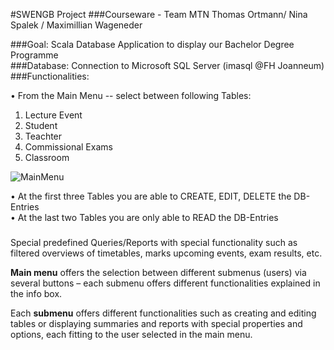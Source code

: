 #SWENGB Project 
###Courseware - Team MTN 
                        Thomas Ortmann/ Nina Spalek / Maximillian Wageneder


###Goal: 
Scala Database Application to display our Bachelor Degree Programme <br>
###Database:
Connection to Microsoft SQL Server (imasql @FH Joanneum)
###Functionalities: <br>

•	From the Main Menu -- select between following Tables: <br>
1. Lecture Event
2. Student
3. Teachter
4. Commissional Exams
5. Classroom <br>

![MainMenu](https://github.com/mwageneder/fhj.swengb.project.courseware.mtn/blob/master/src/main/resources/Screenshots/Courseware_MainMenu.png "MainMenu")






•	At the first three Tables you are able to CREATE, EDIT, DELETE the DB-Entries <br>
•	At the last two Tables you are only able to READ the DB-Entries <br>

###


Special predefined Queries/Reports with special functionality such as filtered overviews of timetables, marks upcoming events, exam results, etc. <br>

**Main menu** offers the selection between different submenus (users) via several buttons – each submenu offers different functionalities explained in the info box.<br>

Each **submenu** offers different functionalities such as creating and editing tables or displaying summaries and reports with special properties and options, each fitting to the user selected in the main menu. 
